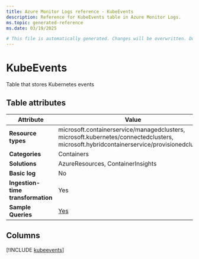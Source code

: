 ```yaml
---
title: Azure Monitor Logs reference - KubeEvents
description: Reference for KubeEvents table in Azure Monitor Logs.
ms.topic: generated-reference
ms.date: 03/19/2025

# This file is automatically generated. Changes will be overwritten. Do not change this file directly.
---
```


# KubeEvents

Table that stores Kubernetes events 


## Table attributes

|Attribute|Value|
|---|---|
|**Resource types**|microsoft.containerservice/managedclusters,<br>microsoft.kubernetes/connectedclusters,<br>microsoft.hybridcontainerservice/provisionedclusters|
|**Categories**|Containers|
|**Solutions**| AzureResources, ContainerInsights|
|**Basic log**|No|
|**Ingestion-time transformation**|Yes|
|**Sample Queries**|[Yes](/azure/azure-monitor/reference/queries/kubeevents)|



## Columns
  
[!INCLUDE [kubeevents](~/reusable-content/ce-skilling/azure/includes/azure-monitor/reference/tables/kubeevents-include.md)]
